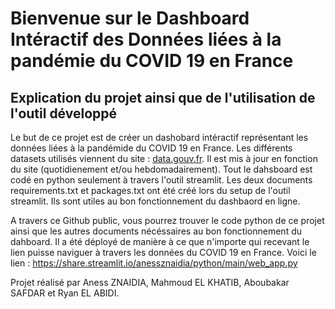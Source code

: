 # Bienvenue sur le Dashboard Intéractif des Données liées à la pandémie du COVID 19 en France


## Explication du projet ainsi que de l'utilisation de l'outil développé

Le but de ce projet est de créer un dashobard intéractif représentant les données liées à la pandémide du COVID 19 en France. Les différents datasets utilisés viennent du site : [data.gouv.fr](https://www.data.gouv.fr/fr/). Il est mis à jour en fonction du site (quotidienement et/ou hebdomadairement).
Tout le dahsboard est codé en python seulement à travers l'outil streamlit. Les deux documents requirements.txt et packages.txt ont été créé lors du setup de l'outil streamlit. Ils sont utiles au bon fonctionnement du dashbaord en ligne. 

A travers ce Github public, vous pourrez trouver le code python de ce projet ainsi que les autres documents nécéssaires au bon fonctionnement du dahboard. Il a été déployé de manière à ce que n'importe qui recevant le lien puisse naviguer à travers les données du COVID 19 en France. Voici le lien : https://share.streamlit.io/anessznaidia/python/main/web_app.py

Projet réalisé par Aness ZNAIDIA, Mahmoud EL KHATIB, Aboubakar SAFDAR et Ryan EL ABIDI.
